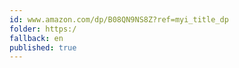 ```yaml
---
id: www.amazon.com/dp/B08QN9NS8Z?ref=myi_title_dp
folder: https:/
fallback: en
published: true
---
```

